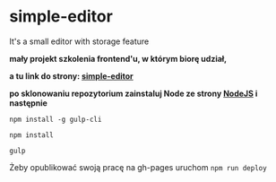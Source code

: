 # simple-editor
It's a small editor with storage feature

**mały projekt szkolenia frontend'u, w którym biorę udział,**

**a tu link do strony: [simple-editor](https://druszkiewicz.github.io/simple-editor/)**

**po sklonowaniu repozytorium zainstaluj Node ze strony [NodeJS](https://nodejs.org/) i następnie**

`npm install -g gulp-cli`

`npm install`

`gulp`

Żeby opublikować swoją pracę na gh-pages uruchom `npm run deploy`
